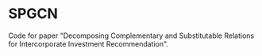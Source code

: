# SPGCN
Code for paper "Decomposing Complementary and Substitutable Relations for Intercorporate Investment Recommendation".
